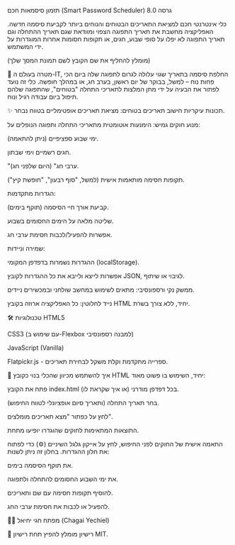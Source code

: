 תזמון סיסמאות חכם (Smart Password Scheduler)
גרסה 8.0

כלי אינטרנטי חכם למציאת התאריכים הבטוחים והנוחים ביותר לקביעת סיסמה חדשה. האפליקציה מחשבת את תאריך התפוגה הצפוי ומוודאת שגם תאריך ההתחלה וגם תאריך התפוגה לא יפלו על סופי שבוע, חגים, או תקופות חסומות אחרות המוגדרות על ידי המשתמש.

(מומלץ להחליף את שם הקובץ לשם תמונת המסך שלך)

🎯 מטרה
בעולם ה-IT, החלפת סיסמה בתאריך שגוי עלולה לגרום לתפוגה שלה ביום הכי פחות נוח – למשל, בבוקר של יום ראשון, בערב חג, או במהלך חופשה. כלי זה נועד לפתור את הבעיה על ידי מתן המלצות לתאריכי התחלה "בטוחים", שהתפוגה שלהם תיפול ביום עבודה רגיל ונוח.

✨ תכונות עיקריות
חישוב תאריכים בטוחים: מציאת תאריכים אופטימליים בטווח נבחר.

מנוע חוקים גמיש: הימנעות אוטומטית מתאריכי התחלה ותפוגה הנופלים על:

ימי שבוע ספציפיים (ניתן להתאמה).

חגים רשמיים וימי שבתון.

"ערבי חג" (היום שלפני חג).

תקופות חסימה מותאמות אישית (למשל, "סוף רבעון", "חופשת קיץ").

הגדרות מתקדמות:

קביעת אורך חיי הסיסמה (תוקף בימים).

שליטה מלאה על הימים החסומים בשבוע.

אפשרות להפעיל/לכבות חסימת ערבי חג.

שמירה וניידות:

ההגדרות נשמרות בדפדפן המקומי (localStorage).

אפשרות לייצא ולייבא את כל ההגדרות לקובץ JSON, לגיבוי או שיתוף.

ממשק נקי ורספונסיבי: מתאים לשימוש במחשב שולחני ובמכשירים ניידים.

נייד לחלוטין: כל האפליקציה ארוזה בקובץ HTML יחיד, ללא צורך בשרת.

🛠️ טכנולוגיות
HTML5

CSS3 (עם שימוש ב-Flexbox למבנה רספונסיבי)

JavaScript (Vanilla)

Flatpickr.js - ספרייה מתקדמת וקלת משקל לבחירת תאריכים.

🚀 איך להשתמש
מכיוון שהכלי בנוי כקובץ HTML יחיד, השימוש בו פשוט מאוד:

פתח את הקובץ index.html (או איך שקראת לו) בכל דפדפן מודרני.

בחר תאריך התחלה (ותאריך סיום אופציונלי לטווח החיפוש).

לחץ על כפתור "מצא תאריכים מומלצים".

התוצאות המתאימות לחוקים שהוגדרו יופיעו מתחת.

התאמה אישית של החוקים
לפני החיפוש, לחץ על אייקון גלגל השיניים (⚙️) כדי לפתוח את חלון ההגדרות. בחלון זה ניתן לשנות:

את תוקף הסיסמה בימים.

את ימי השבוע החסומים להתחלה ולתפוגה.

להוסיף תקופות חסימה עם שם ותאריכים.

להפעיל או לכבות את חסימת ערבי החג.

🧑‍💻 מפתח
חגי יחיאל (Chagai Yechiel)

📄 רישיון
מומלץ להפיץ תחת רישיון MIT.
